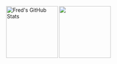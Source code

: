 <img align="left" alt="Fred's GitHub Stats" src="https://github-readme-stats.vercel.app/api?username=rahulghangas&show_icons=true&count_private=true&theme=chartreuse-dark&hide=contribs,prs&hide_border=true" height="140"/>
<img align="center" src="https://github-readme-stats.vercel.app/api/top-langs/?username=rahulghangas&layout=compact&theme=chartreuse-dark&hide_border=true" height="140"/>

<!--
**rahulghangas/rahulghangas** is a ✨ _special_ ✨ repository because its `README.md` (this file) appears on your GitHub profile.

Here are some ideas to get you started:

- 🔭 I’m currently working on ...
- 🌱 I’m currently learning ...
- 👯 I’m looking to collaborate on ...
- 🤔 I’m looking for help with ...
- 💬 Ask me about ...
- 📫 How to reach me: ...
- 😄 Pronouns: ...
- ⚡ Fun fact: ...
-->
